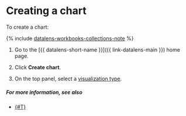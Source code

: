 # Creating a chart

To create a chart:


{% include [datalens-workbooks-collections-note](../../../_includes/datalens/operations/datalens-workbooks-collections-note.md) %}




1. Go to the [{{ datalens-short-name }}]({{ link-datalens-main }}) home page.
1. Click **Create chart**.




1. On the top panel, select a [visualization type](../../visualization-ref/index.md).


##### For more information, see also

- [{#T}](../../concepts/chart/index.md)


